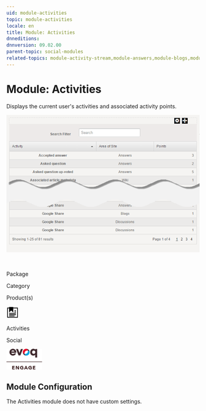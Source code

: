 ```yaml
---
uid: module-activities
topic: module-activities
locale: en
title: Module: Activities
dnneditions: 
dnnversion: 09.02.00
parent-topic: social-modules
related-topics: module-activity-stream,module-answers,module-blogs,module-challenges,module-discussions,module-group-directory,module-group-spaces,module-ideas,module-journal,module-latest-challenges,module-leaderboard,module-member-directory,module-message-center,module-my-status,module-profile-dashboard,module-social-groups,module-related-content,module-social-events,module-social-sharing,module-user-badges,module-wiki
---
```


# Module: Activities

Displays the current user's activities and associated activity points.

  

![Activities module](/images/scr-module-Activities.png)

  

 

Package

Category

Product(s)

 ![icon](/images/ico-module-activities.png) 

Activities

Social

 ![Evoq Engage](/images/ico-evoq-engage.png) 

## Module Configuration

The Activities module does not have custom settings.